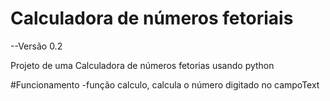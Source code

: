 # Calculadora de números fetoriais
--Versão 0.2

Projeto de uma Calculadora de números fetorias usando python 

#Funcionamento 
-função calculo, calcula o número digitado no campoText



